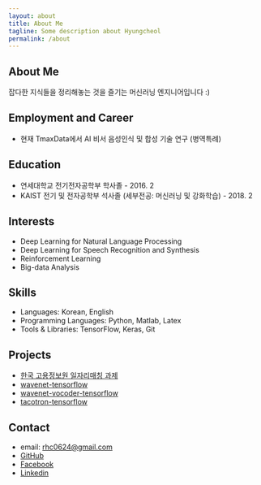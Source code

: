 ```yaml
---
layout: about
title: About Me
tagline: Some description about Hyungcheol
permalink: /about
---
```


## About Me
잡다한 지식들을 정리해놓는 것을 즐기는 머신러닝 엔지니어입니다 :)

## Employment and Career
- 현재 TmaxData에서 AI 비서 음성인식 및 합성 기술 연구 (병역특례)

## Education
- 연세대학교 전기전자공학부 학사졸 - 2016. 2
- KAIST 전기 및 전자공학부 석사졸 (세부전공: 머신러닝 및 강화학습) - 2018. 2

## Interests
- Deep Learning for Natural Language Processing
- Deep Learning for Speech Recognition and Synthesis
- Reinforcement Learning
- Big-data Analysis

## Skills
- Languages: Korean, English
- Programming Languages: Python, Matlab, Latex
- Tools & Libraries: TensorFlow, Keras, Git

## Projects
- [한국 고용정보원 일자리매칭 과제](http://openapi.work.go.kr/ai/wanted/datadic/dataDicSearchVw.do)
- [wavenet-tensorflow](https://github.com/hcnoh/wavenet-tensorflow)
- [wavenet-vocoder-tensorflow](https://github.com/hcnoh/wavenet-vocoder-tensorflow)
- [tacotron-tensorflow](https://github.com/hcnoh/tacotron-tensorflow)

## Contact
- email: rhc0624@gmail.com
- [GitHub](https://github.com/hcnoh)
- [Facebook](https://www.facebook.com/profile.php?id=100002031927279)
- [Linkedin](https://www.linkedin.com/in/hyungcheol-noh-a9aa58142/)
